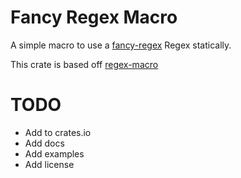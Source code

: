 # Fancy Regex Macro

A simple macro to use a [fancy-regex](https://docs.rs/fancy-regex) Regex statically.

This crate is based off [regex-macro](https://docs.rs/regex-macro)

# TODO

- Add to crates.io
- Add docs
- Add examples
- Add license
